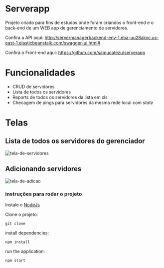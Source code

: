 # Serverapp

Projeto criado para fins de estudos onde foram criandos o front-end e o back-end de um WEB app de gerenciamento de servidores.

Confira a API aqui: http://servermanagerbackend-env-1.eba-uu28akxc.us-east-1.elasticbeanstalk.com/swagger-ui.html#

Confira o Front-end aqui: https://github.com/samucatezu/serverapp

# Funcionalidades

- CRUD de servidores
- Lista de todos os servidores
- Reports de todos os servidores da lista em xls
- Checagem de pings para servidores da mesma rede local com *state*

# Telas

## Lista de todos os servidores do gerenciador
![tela-de-servidores](https://user-images.githubusercontent.com/86020448/173208153-b97faf23-74f5-4bac-8731-48bb9e9ec5b5.png)

## Adicionando servidores
![tela-de-adicao](https://user-images.githubusercontent.com/86020448/173208152-63285890-36e7-416e-9efd-67dab2f55d6a.png)

### instruções para rodar o projeto

Instale o [NodeJs](https://nodejs.org/en/)

Clone o projeto:
```
git clone 
```

install dependencies:
```
npm install
```

run the application:
```
npm start 
```
